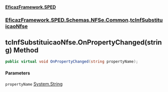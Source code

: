 #### [EficazFramework.SPED](EficazFrameworkSPED.md 'EficazFramework SPED')
### [EficazFramework.SPED.Schemas.NFSe.Common](EficazFramework.SPED.Schemas.NFSe.Common.md 'EficazFramework.SPED.Schemas.NFSe.Common').[tcInfSubstituicaoNfse](EficazFramework.SPED.Schemas.NFSe.Common/tcInfSubstituicaoNfse.md 'EficazFramework.SPED.Schemas.NFSe.Common.tcInfSubstituicaoNfse')

## tcInfSubstituicaoNfse.OnPropertyChanged(string) Method

```csharp
public virtual void OnPropertyChanged(string propertyName);
```
#### Parameters

<a name='EficazFramework.SPED.Schemas.NFSe.Common.tcInfSubstituicaoNfse.OnPropertyChanged(string).propertyName'></a>

`propertyName` [System.String](https://docs.microsoft.com/en-us/dotnet/api/System.String 'System.String')